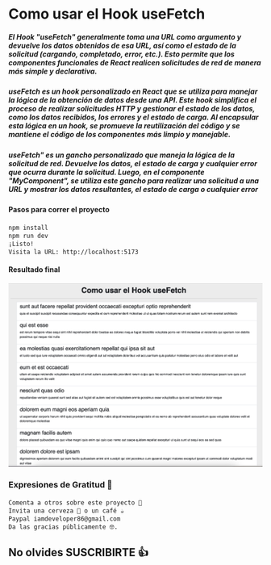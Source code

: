 # Como usar el Hook useFetch

##### El Hook "useFetch" generalmente toma una URL como argumento y devuelve los datos obtenidos de esa URL, así como el estado de la solicitud (cargando, completado, error, etc.). Esto permite que los componentes funcionales de React realicen solicitudes de red de manera más simple y declarativa.

##### useFetch es un hook personalizado en React que se utiliza para manejar la lógica de la obtención de datos desde una API. Este hook simplifica el proceso de realizar solicitudes HTTP y gestionar el estado de los datos, como los datos recibidos, los errores y el estado de carga. Al encapsular esta lógica en un hook, se promueve la reutilización del código y se mantiene el código de los componentes más limpio y manejable.

##### useFetch" es un gancho personalizado que maneja la lógica de la solicitud de red. Devuelve los datos, el estado de carga y cualquier error que ocurra durante la solicitud. Luego, en el componente "MyComponent", se utiliza este gancho para realizar una solicitud a una URL y mostrar los datos resultantes, el estado de carga o cualquier error

#### Pasos para correr el proyecto

    npm install
    npm run dev
    ¡Listo!
    Visita la URL: http://localhost:5173

#### Resultado final

![](https://raw.githubusercontent.com/urian121/imagenes-proyectos-github/master/hook-use-fetch.png)

### Expresiones de Gratitud 🎁

    Comenta a otros sobre este proyecto 📢
    Invita una cerveza 🍺 o un café ☕
    Paypal iamdeveloper86@gmail.com
    Da las gracias públicamente 🤓.

## No olvides SUSCRIBIRTE 👍
